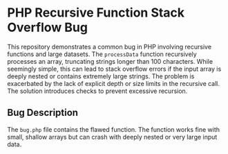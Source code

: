 # PHP Recursive Function Stack Overflow Bug

This repository demonstrates a common bug in PHP involving recursive functions and large datasets. The `processData` function recursively processes an array, truncating strings longer than 100 characters.  While seemingly simple, this can lead to stack overflow errors if the input array is deeply nested or contains extremely large strings. The problem is exacerbated by the lack of explicit depth or size limits in the recursive call.  The solution introduces checks to prevent excessive recursion.

## Bug Description
The `bug.php` file contains the flawed function. The function works fine with small, shallow arrays but can crash with deeply nested or very large input data.
